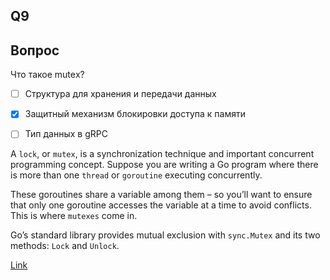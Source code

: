 ## Q9

## Вопрос
Что такое muteх?
- [ ] Структура для хранения и передачи данных
- [X] Защитный механизм блокировки доступа к памяти
- [ ] Тип данных в gRPC


A `lock`, or `mutex`, is a synchronization technique and important concurrent programming concept. Suppose you are writing a Go program where there is more than one `thread` or `goroutine` executing concurrently.

These goroutines share a variable among them – so you’ll want to ensure that only one goroutine accesses the variable at a time to avoid conflicts. This is where `mutexes` come in.

Go’s standard library provides mutual exclusion with `sync.Mutex` and its two methods: `Lock` and `Unlock`.

[Link](https://www.educative.io/answers/golang-lock-mutex)